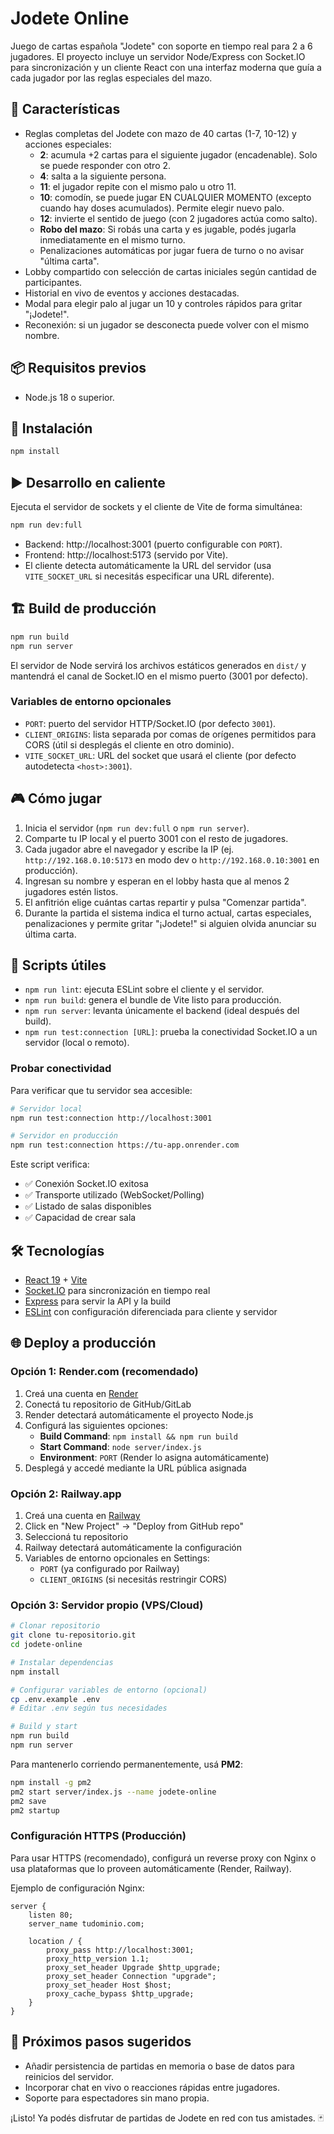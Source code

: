 # Jodete Online

Juego de cartas española "Jodete" con soporte en tiempo real para 2 a 6 jugadores. El proyecto incluye un servidor Node/Express con Socket.IO para sincronización y un cliente React con una interfaz moderna que guía a cada jugador por las reglas especiales del mazo.

## 🚀 Características

- Reglas completas del Jodete con mazo de 40 cartas (1-7, 10-12) y acciones especiales:
  - **2**: acumula +2 cartas para el siguiente jugador (encadenable). Solo se puede responder con otro 2.
  - **4**: salta a la siguiente persona.
  - **11**: el jugador repite con el mismo palo u otro 11.
  - **10**: comodín, se puede jugar EN CUALQUIER MOMENTO (excepto cuando hay doses acumulados). Permite elegir nuevo palo.
  - **12**: invierte el sentido de juego (con 2 jugadores actúa como salto).
  - **Robo del mazo**: Si robás una carta y es jugable, podés jugarla inmediatamente en el mismo turno.
  - Penalizaciones automáticas por jugar fuera de turno o no avisar "última carta".
- Lobby compartido con selección de cartas iniciales según cantidad de participantes.
- Historial en vivo de eventos y acciones destacadas.
- Modal para elegir palo al jugar un 10 y controles rápidos para gritar "¡Jodete!".
- Reconexión: si un jugador se desconecta puede volver con el mismo nombre.

## 📦 Requisitos previos

- Node.js 18 o superior.

## 🧩 Instalación

```bash
npm install
```

## ▶️ Desarrollo en caliente

Ejecuta el servidor de sockets y el cliente de Vite de forma simultánea:

```bash
npm run dev:full
```

- Backend: http://localhost:3001 (puerto configurable con `PORT`).
- Frontend: http://localhost:5173 (servido por Vite).
- El cliente detecta automáticamente la URL del servidor (usa `VITE_SOCKET_URL` si necesitás especificar una URL diferente).

## 🏗️ Build de producción

```bash
npm run build
npm run server
```

El servidor de Node servirá los archivos estáticos generados en `dist/` y mantendrá el canal de Socket.IO en el mismo puerto (3001 por defecto).

### Variables de entorno opcionales

- `PORT`: puerto del servidor HTTP/Socket.IO (por defecto `3001`).
- `CLIENT_ORIGINS`: lista separada por comas de orígenes permitidos para CORS (útil si desplegás el cliente en otro dominio).
- `VITE_SOCKET_URL`: URL del socket que usará el cliente (por defecto autodetecta `<host>:3001`).

## 🎮 Cómo jugar

1. Inicia el servidor (`npm run dev:full` o `npm run server`).
2. Comparte tu IP local y el puerto 3001 con el resto de jugadores.
3. Cada jugador abre el navegador y escribe la IP (ej. `http://192.168.0.10:5173` en modo dev o `http://192.168.0.10:3001` en producción).
4. Ingresan su nombre y esperan en el lobby hasta que al menos 2 jugadores estén listos.
5. El anfitrión elige cuántas cartas repartir y pulsa "Comenzar partida".
6. Durante la partida el sistema indica el turno actual, cartas especiales, penalizaciones y permite gritar "¡Jodete!" si alguien olvida anunciar su última carta.

## 🧹 Scripts útiles

- `npm run lint`: ejecuta ESLint sobre el cliente y el servidor.
- `npm run build`: genera el bundle de Vite listo para producción.
- `npm run server`: levanta únicamente el backend (ideal después del build).
- `npm run test:connection [URL]`: prueba la conectividad Socket.IO a un servidor (local o remoto).

### Probar conectividad

Para verificar que tu servidor sea accesible:

```bash
# Servidor local
npm run test:connection http://localhost:3001

# Servidor en producción
npm run test:connection https://tu-app.onrender.com
```

Este script verifica:

- ✅ Conexión Socket.IO exitosa
- ✅ Transporte utilizado (WebSocket/Polling)
- ✅ Listado de salas disponibles
- ✅ Capacidad de crear sala

## 🛠️ Tecnologías

- [React 19](https://react.dev/) + [Vite](https://vite.dev/)
- [Socket.IO](https://socket.io/) para sincronización en tiempo real
- [Express](https://expressjs.com/) para servir la API y la build
- [ESLint](https://eslint.org/) con configuración diferenciada para cliente y servidor

## 🌐 Deploy a producción

### Opción 1: Render.com (recomendado)

1. Creá una cuenta en [Render](https://render.com)
2. Conectá tu repositorio de GitHub/GitLab
3. Render detectará automáticamente el proyecto Node.js
4. Configurá las siguientes opciones:
   - **Build Command**: `npm install && npm run build`
   - **Start Command**: `node server/index.js`
   - **Environment**: `PORT` (Render lo asigna automáticamente)
5. Desplegá y accedé mediante la URL pública asignada

### Opción 2: Railway.app

1. Creá una cuenta en [Railway](https://railway.app)
2. Click en "New Project" → "Deploy from GitHub repo"
3. Seleccioná tu repositorio
4. Railway detectará automáticamente la configuración
5. Variables de entorno opcionales en Settings:
   - `PORT` (ya configurado por Railway)
   - `CLIENT_ORIGINS` (si necesitás restringir CORS)

### Opción 3: Servidor propio (VPS/Cloud)

```bash
# Clonar repositorio
git clone tu-repositorio.git
cd jodete-online

# Instalar dependencias
npm install

# Configurar variables de entorno (opcional)
cp .env.example .env
# Editar .env según tus necesidades

# Build y start
npm run build
npm run server
```

Para mantenerlo corriendo permanentemente, usá **PM2**:

```bash
npm install -g pm2
pm2 start server/index.js --name jodete-online
pm2 save
pm2 startup
```

### Configuración HTTPS (Producción)

Para usar HTTPS (recomendado), configurá un reverse proxy con Nginx o usa plataformas que lo proveen automáticamente (Render, Railway).

Ejemplo de configuración Nginx:

```nginx
server {
    listen 80;
    server_name tudominio.com;

    location / {
        proxy_pass http://localhost:3001;
        proxy_http_version 1.1;
        proxy_set_header Upgrade $http_upgrade;
        proxy_set_header Connection "upgrade";
        proxy_set_header Host $host;
        proxy_cache_bypass $http_upgrade;
    }
}
```

## 📝 Próximos pasos sugeridos

- Añadir persistencia de partidas en memoria o base de datos para reinicios del servidor.
- Incorporar chat en vivo o reacciones rápidas entre jugadores.
- Soporte para espectadores sin mano propia.

¡Listo! Ya podés disfrutar de partidas de Jodete en red con tus amistades. 🃏
